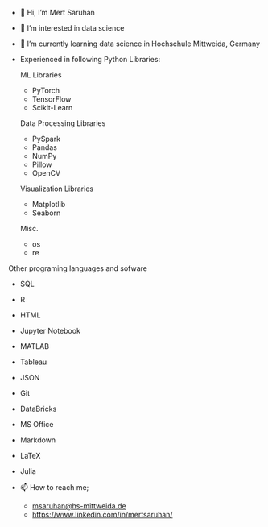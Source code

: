 - 👋 Hi, I’m Mert Saruhan
- 👀 I’m interested in data science 
- 🌱 I’m currently learning data science in Hochschule Mittweida, Germany
- Experienced in following Python Libraries:
    
    ML Libraries        
    - PyTorch           
    - TensorFlow        
    - Scikit-Learn   
                                     
    Data Processing Libraries        
    - PySpark                         
    - Pandas                            
    - NumPy
    - Pillow
    - OpenCV 
    
    Visualization Libraries
    - Matplotlib                   
    - Seaborn                      
                             
    Misc.
    - os
    - re
 
 Other programing languages and sofware
   - SQL           
   - R            
   - HTML      
   - Jupyter Notebook      
   - MATLAB       
   - Tableau       
   - JSON         
   - Git       
   - DataBricks
   - MS Office     
   - Markdown     
   - LaTeX     
   - Julia
        
- 📫 How to reach me;
  - msaruhan@hs-mittweida.de
  - https://www.linkedin.com/in/mertsaruhan/

<!---
mertsaru/mertsaru is a ✨ special ✨ repository because its `README.md` (this file) appears on your GitHub profile.
You can click the Preview link to take a look at your changes.
--->
